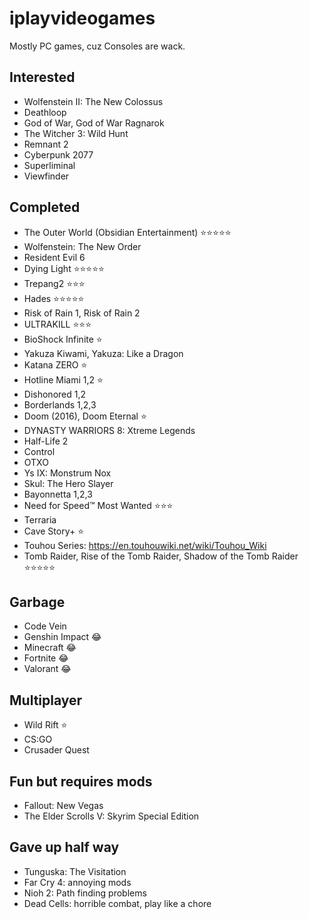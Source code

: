 # iplayvideogames

Mostly PC games, cuz Consoles are wack.

## Interested

- Wolfenstein II: The New Colossus
- Deathloop
- God of War, God of War Ragnarok
- The Witcher 3: Wild Hunt
- Remnant 2
- Cyberpunk 2077
- Superliminal
- Viewfinder

## Completed

- The Outer World (Obsidian Entertainment) ⭐⭐⭐⭐⭐
- Wolfenstein: The New Order
- Resident Evil 6
- Dying Light ⭐⭐⭐⭐⭐
- Trepang2 ⭐⭐⭐
- Hades ⭐⭐⭐⭐⭐
- Risk of Rain 1, Risk of Rain 2
- ULTRAKILL ⭐⭐⭐
- BioShock Infinite ⭐
- Yakuza Kiwami, Yakuza: Like a Dragon
- Katana ZERO ⭐
- Hotline Miami 1,2 ⭐
- Dishonored 1,2
- Borderlands 1,2,3
- Doom (2016), Doom Eternal ⭐
- DYNASTY WARRIORS 8: Xtreme Legends
- Half-Life 2
- Control
- OTXO
- Ys IX: Monstrum Nox
- Skul: The Hero Slayer
- Bayonnetta 1,2,3
- Need for Speed™ Most Wanted ⭐⭐⭐
- Terraria
- Cave Story+ ⭐
- Touhou Series: https://en.touhouwiki.net/wiki/Touhou_Wiki
- Tomb Raider, Rise of the Tomb Raider, Shadow of the Tomb Raider ⭐⭐⭐⭐⭐

## Garbage

- Code Vein
- Genshin Impact 😂
- Minecraft 😂
- Fortnite 😂
- Valorant 😂

## Multiplayer

- Wild Rift ⭐
- CS:GO
- Crusader Quest

## Fun but requires mods

- Fallout: New Vegas
- The Elder Scrolls V: Skyrim Special Edition

## Gave up half way

- Tunguska: The Visitation
- Far Cry 4: annoying mods
- Nioh 2: Path finding problems
- Dead Cells: horrible combat, play like a chore

